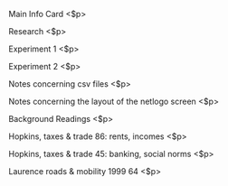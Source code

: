 Main Info Card <$p>

Research <$p>

Experiment 1 <$p>

Experiment 2 <$p>

Notes concerning csv files <$p>

Notes concerning the layout of the netlogo screen <$p>

Background Readings <$p>

Hopkins, taxes & trade 86: rents, incomes <$p>

Hopkins, taxes & trade 45: banking, social norms <$p>

Laurence roads & mobility 1999 64 <$p>

